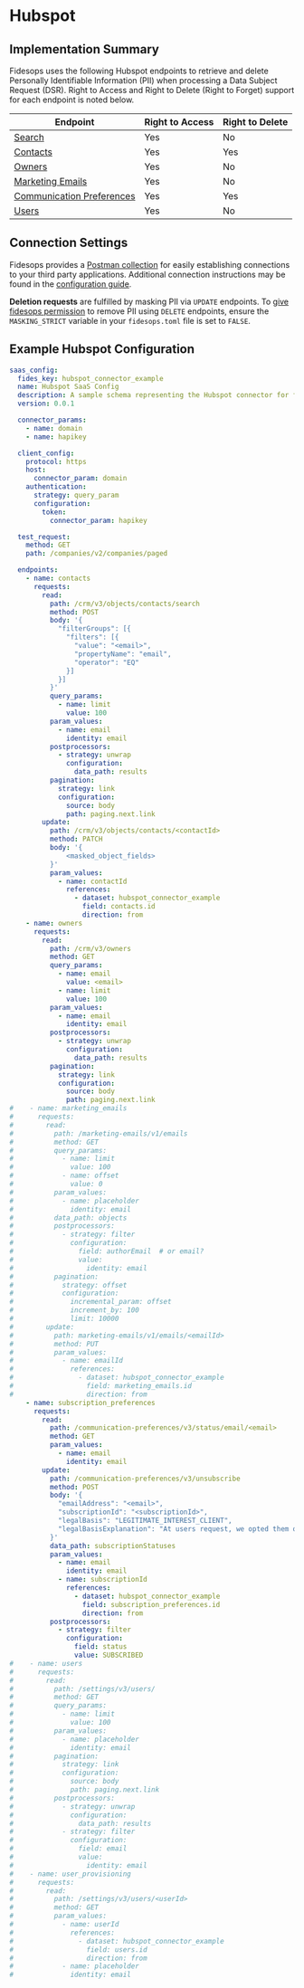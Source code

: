 
# Hubspot

## Implementation Summary
Fidesops uses the following Hubspot endpoints to retrieve and delete Personally Identifiable Information (PII) when processing a Data Subject Request (DSR). Right to Access and Right to Delete (Right to Forget) support for each endpoint is noted below.

|Endpoint | Right to Access | Right to Delete |
|----|----|----|
|[Search](https://developers.hubspot.com/docs/api/crm/search) | Yes | No |
|[Contacts](https://developers.hubspot.com/docs/api/crm/contacts) | Yes | Yes |
|[Owners](https://developers.hubspot.com/docs/api/crm/owners) | Yes | No |
|[Marketing Emails](https://developers.hubspot.com/docs/api/marketing/marketing-emails) | Yes | No |
|[Communication Preferences](https://developers.hubspot.com/docs/api/marketing-api/subscriptions-preferences#endpoint?spec=POST-/communication-preferences/v3/unsubscribe) | Yes | Yes |
|[Users](https://developers.hubspot.com/docs/api/settings/user-provisioning) | Yes | No |



## Connection Settings
Fidesops provides a [Postman collection](../../postman/using_postman.md) for easily establishing connections to your third party applications. Additional connection instructions may be found in the [configuration guide](../saas_config.md).

**Deletion requests** are fulfilled by masking PII via `UPDATE` endpoints. To [give fidesops permission](../../guides/configuration_reference.md#configuration-variable-reference) to remove PII using `DELETE` endpoints, ensure the `MASKING_STRICT` variable in your `fidesops.toml` file is set to `FALSE`. 

## Example Hubspot Configuration
```yaml
saas_config:
  fides_key: hubspot_connector_example
  name: Hubspot SaaS Config
  description: A sample schema representing the Hubspot connector for fidesops
  version: 0.0.1

  connector_params:
    - name: domain
    - name: hapikey

  client_config:
    protocol: https
    host:
      connector_param: domain
    authentication:
      strategy: query_param
      configuration:
        token:
          connector_param: hapikey

  test_request:
    method: GET
    path: /companies/v2/companies/paged

  endpoints:
    - name: contacts
      requests:
        read:
          path: /crm/v3/objects/contacts/search
          method: POST
          body: '{
            "filterGroups": [{
              "filters": [{
                "value": "<email>",
                "propertyName": "email",
                "operator": "EQ"
              }]
            }]
          }'
          query_params:
            - name: limit
              value: 100
          param_values:
            - name: email
              identity: email
          postprocessors:
            - strategy: unwrap
              configuration:
                data_path: results
          pagination:
            strategy: link
            configuration:
              source: body
              path: paging.next.link
        update:
          path: /crm/v3/objects/contacts/<contactId>
          method: PATCH
          body: '{
              <masked_object_fields>
          }'
          param_values:
            - name: contactId
              references:
                - dataset: hubspot_connector_example
                  field: contacts.id
                  direction: from
    - name: owners
      requests:
        read:
          path: /crm/v3/owners
          method: GET
          query_params:
            - name: email
              value: <email>
            - name: limit
              value: 100
          param_values:
            - name: email
              identity: email
          postprocessors:
            - strategy: unwrap
              configuration:
                data_path: results
          pagination:
            strategy: link
            configuration:
              source: body
              path: paging.next.link
#    - name: marketing_emails
#      requests:
#        read:
#          path: /marketing-emails/v1/emails
#          method: GET
#          query_params:
#            - name: limit
#              value: 100
#            - name: offset
#              value: 0
#          param_values:
#            - name: placeholder
#              identity: email
#          data_path: objects
#          postprocessors:
#            - strategy: filter
#              configuration:
#                field: authorEmail  # or email?
#                value:
#                  identity: email
#          pagination:
#            strategy: offset
#            configuration:
#              incremental_param: offset
#              increment_by: 100
#              limit: 10000
#        update:
#          path: marketing-emails/v1/emails/<emailId>
#          method: PUT
#          param_values:
#            - name: emailId
#              references:
#                - dataset: hubspot_connector_example
#                  field: marketing_emails.id
#                  direction: from
    - name: subscription_preferences
      requests:
        read:
          path: /communication-preferences/v3/status/email/<email>
          method: GET
          param_values:
            - name: email
              identity: email
        update:
          path: /communication-preferences/v3/unsubscribe
          method: POST
          body: '{
            "emailAddress": "<email>",
            "subscriptionId": "<subscriptionId>",
            "legalBasis": "LEGITIMATE_INTEREST_CLIENT",
            "legalBasisExplanation": "At users request, we opted them out"
          }'
          data_path: subscriptionStatuses
          param_values:
            - name: email
              identity: email
            - name: subscriptionId
              references:
                - dataset: hubspot_connector_example
                  field: subscription_preferences.id
                  direction: from
          postprocessors:
            - strategy: filter
              configuration:
                field: status
                value: SUBSCRIBED
#    - name: users
#      requests:
#        read:
#          path: /settings/v3/users/
#          method: GET
#          query_params:
#            - name: limit
#              value: 100
#          param_values:
#            - name: placeholder
#              identity: email
#          pagination:
#            strategy: link
#            configuration:
#              source: body
#              path: paging.next.link
#          postprocessors:
#            - strategy: unwrap
#              configuration:
#                data_path: results
#            - strategy: filter
#              configuration:
#                field: email
#                value:
#                  identity: email
#    - name: user_provisioning
#      requests:
#        read:
#          path: /settings/v3/users/<userId>
#          method: GET
#          param_values:
#            - name: userId
#              references:
#                - dataset: hubspot_connector_example
#                  field: users.id
#                  direction: from
#            - name: placeholder
#              identity: email
```